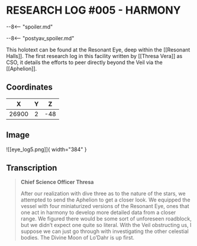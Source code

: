 # RESEARCH LOG #005 - HARMONY

--8<-- "spoiler.md"

--8<-- "postyav_spoiler.md"

This holotext can be found at the Resonant Eye, deep within the [[Resonant Halls]]. The first research log in this facility written by [[Thresa Vera]] as CSO, it details the efforts to peer directly beyond the Veil via the [[Aphelion]].

## Coordinates
| **X** | **Y** | **Z** |
| :---: | :---: | :---: |
| 26900 |   2   |  -48  |

## Image

![[eye_log5.png]]{ width="384" }

## Transcription
> **Chief Science Officer Thresa**
>
> After our realization with dive three as to the nature of the stars, we attempted to send the Aphelion to get a closer look. We equipped the vessel with four miniaturized versions of the Resonant Eye, ones that one act in harmony to develop more detailed data from a closer range. We figured there would be some sort of unforeseen roadblock, but we didn’t expect one quite so literal. With the Veil obstructing us, I suppose we can just go through with investigating the other celestial bodies. The Divine Moon of Lo’Dahr is up first.
